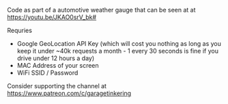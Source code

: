 Code as part of a automotive weather gauge that can be seen at at https://youtu.be/JKAO0srV_bk#

Requries 
- Google GeoLocation API Key (which will cost you nothing as long as you keep it under ~40k requests a month - 1 every 30 seconds is fine if you drive under 12 hours a day)
- MAC Address of your screen
- WiFi SSID / Password

Consider supporting the channel at https://www.patreon.com/c/garagetinkering
